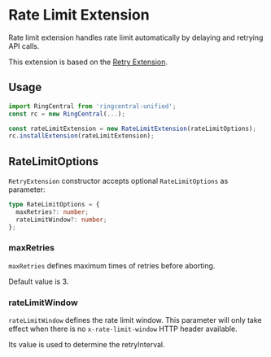 # Rate Limit Extension

Rate limit extension handles rate limit automatically by delaying and retrying API calls.

This extension is based on the [Retry Extension](../retry).


## Usage

```ts
import RingCentral from 'ringcentral-unified';
const rc = new RingCentral(...);

const rateLimitExtension = new RateLimitExtension(rateLimitOptions);
rc.installExtension(rateLimitExtension);
```


## RateLimitOptions

`RetryExtension` constructor accepts optional `RateLimitOptions` as parameter:

```ts
type RateLimitOptions = {
  maxRetries?: number;
  rateLimitWindow?: number;
};
```

### maxRetries

`maxRetries` defines maximum times of retries before aborting.

Default value is 3.


### rateLimitWindow

`rateLimitWindow` defines the rate limit window. This parameter will only take effect when there is no `x-rate-limit-window` HTTP header available.

Its value is used to determine the retryInterval.
